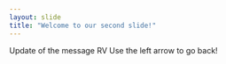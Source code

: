 ```yaml
---
layout: slide
title: "Welcome to our second slide!"
---
```

Update of the message RV
Use the left arrow to go back!
